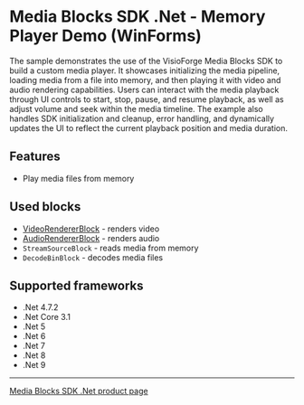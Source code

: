 # Media Blocks SDK .Net - Memory Player Demo (WinForms)

The sample demonstrates the use of the VisioForge Media Blocks SDK to build a custom media player. It showcases initializing the media pipeline, loading media from a file into memory, and then playing it with video and audio rendering capabilities. Users can interact with the media playback through UI controls to start, stop, pause, and resume playback, as well as adjust volume and seek within the media timeline. The example also handles SDK initialization and cleanup, error handling, and dynamically updates the UI to reflect the current playback position and media duration.

## Features

- Play media files from memory

## Used blocks

- [VideoRendererBlock](https://www.visioforge.com/help/docs/dotnet/mediablocks/VideoRendering/) - renders video
- [AudioRendererBlock](https://www.visioforge.com/help/docs/dotnet/mediablocks/AudioRendering/) - renders audio
- `StreamSourceBlock` - reads media from memory
- `DecodeBinBlock` - decodes media files

## Supported frameworks

- .Net 4.7.2
- .Net Core 3.1
- .Net 5
- .Net 6
- .Net 7
- .Net 8
- .Net 9

---

[Media Blocks SDK .Net product page](https://www.visioforge.com/media-blocks-sdk)

